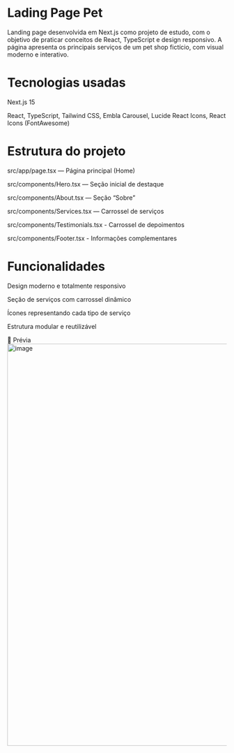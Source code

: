 # Lading Page Pet

Landing page desenvolvida em Next.js como projeto de estudo, com o objetivo de praticar conceitos de React, TypeScript e design responsivo. A página apresenta os principais serviços de um pet shop fictício, com visual moderno e interativo.

# Tecnologias usadas

Next.js 15

React, TypeScript, Tailwind CSS, Embla Carousel, Lucide React Icons, React Icons (FontAwesome)

# Estrutura do projeto

src/app/page.tsx — Página principal (Home)

src/components/Hero.tsx — Seção inicial de destaque

src/components/About.tsx — Seção “Sobre”

src/components/Services.tsx — Carrossel de serviços

src/components/Testimonials.tsx - Carrossel de depoimentos

src/components/Footer.tsx - Informações complementares

# Funcionalidades

Design moderno e totalmente responsivo

Seção de serviços com carrossel dinâmico

Ícones representando cada tipo de serviço

Estrutura modular e reutilizável

📸 Prévia
<img width="1667" height="921" alt="image" src="https://github.com/user-attachments/assets/f6ec2670-748d-46a2-bb8b-6286f5b3d8ce" />
